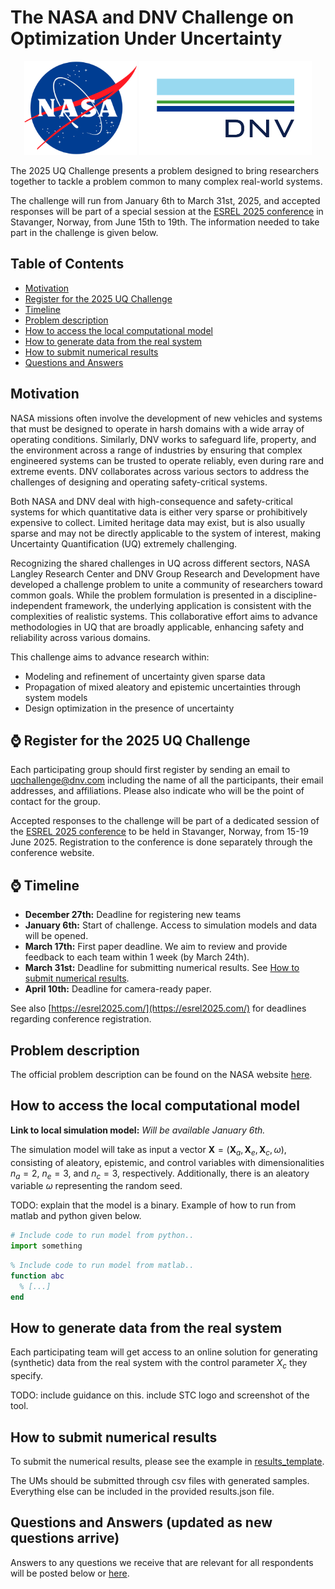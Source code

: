 # The NASA and DNV Challenge on Optimization Under Uncertainty  
<p align="center">
    <img src="./assets/NASA-Logo-Large.png" alt="NASA Logo" height="150" />
    <img src="./assets/DNV_logo_RGB.png" alt="DNV Logo" height="150" />
</p>

The 2025 UQ Challenge presents a problem designed to bring researchers together to tackle a problem common to many complex real-world systems. 

The challenge will run from January 6th to March 31st, 2025, and accepted responses will be part of a special session at the [ESREL 2025 conference](https://esrel2025.com/) in Stavanger, Norway, from June 15th to 19th. The information needed to take part in the challenge is given below.  

## Table of Contents
- [Motivation](#motivation)
- [Register for the 2025 UQ Challenge](#-register-for-the-2025-uq-challenge)
- [Timeline](#-timeline)
- [Problem description](#problem-description)
- [How to access the local computational model](#how-to-access-the-local-computational-model)
- [How to generate data from the real system](#how-to-generate-data-from-the-real-system)
- [How to submit numerical results](#how-to-submit-numerical-results)
- [Questions and Answers](#questions-and-answers-updated-as-new-questions-arrive)

## Motivation
NASA missions often involve the development of new vehicles and systems that must be designed to operate in harsh domains with a wide array of operating conditions. Similarly, DNV works to safeguard life, property, and the environment across a range of industries by ensuring that complex engineered systems can be trusted to operate reliably, even during rare and extreme events. DNV collaborates across various sectors to address the challenges of designing and operating safety-critical systems.

Both NASA and DNV deal with high-consequence and safety-critical systems for which quantitative data is either very sparse or prohibitively expensive to collect. Limited heritage data may exist, but is also usually sparse and may not be directly applicable to the system of interest, making Uncertainty Quantification (UQ) extremely challenging.

Recognizing the shared challenges in UQ across different sectors, NASA Langley Research Center and DNV Group Research and Development have developed a challenge problem to unite a community of researchers toward common goals. While the problem formulation is presented in a discipline-independent framework, the underlying application is consistent with the complexities of realistic systems. This collaborative effort aims to advance methodologies in UQ that are broadly applicable, enhancing safety and reliability across various domains.

This challenge aims to advance research within:
- Modeling and refinement of uncertainty given sparse data
- Propagation of mixed aleatory and epistemic uncertainties through system models
- Design optimization in the presence of uncertainty

## ⌚ Register for the 2025 UQ Challenge
Each participating group should first register by sending an email to [uqchallenge@dnv.com](mailto:uqchallenge@dnv.com) including the name of all the participants, their email addresses, and affiliations. Please also indicate who will be the point of contact for the group.

Accepted responses to the challenge will be part of a dedicated session of the [ESREL 2025 conference](https://esrel2025.com/) to be held in Stavanger, Norway, from 15-19 June 2025. Registration to the conference is done separately through the conference website.

## ⌚ Timeline
- **December 27th:** Deadline for registering new teams  
- **January 6th:** Start of challenge. Access to simulation models and data will be opened.  
- **March 17th:** First paper deadline. We aim to review and provide feedback to each team within 1 week (by March 24th).  
- **March 31st:** Deadline for submitting numerical results. See [How to submit numerical results](#how-to-submit-numerical-results).
- **April 10th:** Deadline for camera-ready paper.

See also [https://esrel2025.com/](https://esrel2025.com/) for deadlines regarding conference registration.

## Problem description
The official problem description can be found on the NASA website [here](https://uqtools.larc.nasa.gov/the-nasa-and-dnv-challenge-on-optimization-under-uncertainty/).

## How to access the local computational model 
**Link to local simulation model:** *Will be available January 6th.*

The simulation model will take as input a vector $\textbf{X} = (\textbf{X}_a, \textbf{X}_e, \textbf{X}_c, \omega)$, consisting of aleatory, epistemic, and control variables with dimensionalities $n_a = 2$, $n_e = 3$, and $n_c = 3$, respectively. Additionally, there is an aleatory variable $\omega$ representing the random seed.

TODO: explain that the model is a binary. Example of how to run from matlab and python given below. 

```python
# Include code to run model from python.. 
import something
```

```matlab
% Include code to run model from matlab..
function abc
  % [...]
end
```

## How to generate data from the real system
Each participating team will get access to an online solution for generating (synthetic) data from the real system with the control parameter $X_c$ they specify. 

TODO: include guidance on this. include STC logo and screenshot of the tool.

## How to submit numerical results
To submit the numerical results, please see the example in [results_template](./results_template/). 

The UMs should be submitted through csv files with generated samples. Everything else can be included in the provided results.json file. 

## Questions and Answers (updated as new questions arrive)
Answers to any questions we receive that are relevant for all respondents will be posted below or [here](https://uqtools.larc.nasa.gov/the-nasa-and-dnv-challenge-on-optimization-under-uncertainty/).
